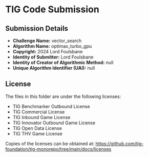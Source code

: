 # TIG Code Submission

## Submission Details

* **Challenge Name:** vector_search
* **Algorithm Name:** optimax_turbo_gpu
* **Copyright:** 2024 Lord Foulsbane
* **Identity of Submitter:** Lord Foulsbane
* **Identity of Creator of Algorithmic Method:** null
* **Unique Algorithm Identifier (UAI):** null

## License

The files in this folder are under the following licenses:
* TIG Benchmarker Outbound License
* TIG Commercial License
* TIG Inbound Game License
* TIG Innovator Outbound Game License
* TIG Open Data License
* TIG THV Game License

Copies of the licenses can be obtained at:
https://github.com/tig-foundation/tig-monorepo/tree/main/docs/licenses